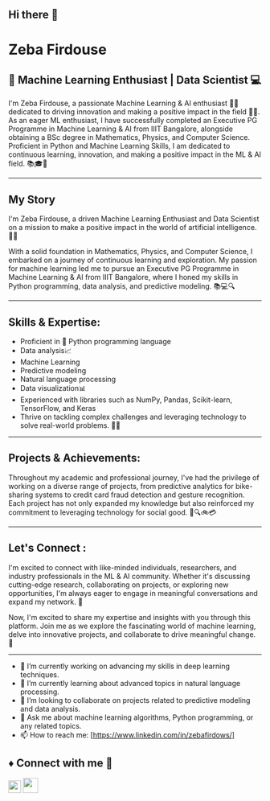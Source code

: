 ## Hi there 👋

# Zeba Firdouse

## 🤖 Machine Learning Enthusiast | Data Scientist 💻

I'm Zeba Firdouse, a passionate Machine Learning & AI enthusiast 🌟🤖 dedicated to driving innovation and making a positive impact in the field 🚀🌱. As an eager ML enthusiast, I have successfully completed an Executive PG Programme in Machine Learning & AI from IIIT Bangalore, alongside obtaining a BSc degree in Mathematics, Physics, and Computer Science. Proficient in Python and Machine Learning Skills, I am dedicated to continuous learning, innovation, and making a positive impact in the ML & AI field. 📚🎓🔬

---

## My Story

I'm Zeba Firdouse, a driven Machine Learning Enthusiast and Data Scientist on a mission to make a positive impact in the world of artificial intelligence. 🌟🤖

With a solid foundation in Mathematics, Physics, and Computer Science, I embarked on a journey of continuous learning and exploration. My passion for machine learning led me to pursue an Executive PG Programme in Machine Learning & AI from IIIT Bangalore, where I honed my skills in Python programming, data analysis, and predictive modeling. 📚💻🔍

---

## Skills & Expertise:

- Proficient in 🐍 Python programming language
- Data analysis📈
-  Machine Learning
- Predictive modeling
- Natural language processing
- Data visualization📊
- Experienced with libraries such as NumPy, Pandas, Scikit-learn, TensorFlow, and Keras
- Thrive on tackling complex challenges and leveraging technology to solve real-world problems. 🚀🧠


---

## Projects & Achievements:

Throughout my academic and professional journey, I've had the privilege of working on a diverse range of projects, from predictive analytics for bike-sharing systems to credit card fraud detection and gesture recognition. Each project has not only expanded my knowledge but also reinforced my commitment to leveraging technology for social good. 💼🔍🚲💳

---

## Let's Connect :

I'm excited to connect with like-minded individuals, researchers, and industry professionals in the ML & AI community. Whether it's discussing cutting-edge research, collaborating on projects, or exploring new opportunities, I'm always eager to engage in meaningful conversations and expand my network. 🤝

Now, I'm excited to share my expertise and insights with you through this platform. Join me as we explore the fascinating world of machine learning, delve into innovative projects, and collaborate to drive meaningful change. 🚀

---

- 🔭 I’m currently working on advancing my skills in deep learning techniques.
- 🌱 I’m currently learning about advanced topics in natural language processing.
- 👯 I’m looking to collaborate on projects related to predictive modeling and data analysis.
- 💬 Ask me about machine learning algorithms, Python programming, or any related topics.
- 📫 How to reach me: [https://www.linkedin.com/in/zebafirdows/]

## ♦️ Connect with me 🔗
<p>
<a href="https://www.linkedin.com/in/zebafirdows/"> <img src="https://encrypted-tbn0.gstatic.com/images?q=tbn:ANd9GcTQtdCtSe3fpb8s3kiRrLNJeX5I2R4jj2Oxn2HGRcpFSA&s" width=25px</img></a>
<a href="zebafirdows.2482@gmail.com"> <img src="https://www.computerhope.com/jargon/g/gmail.png" width=30px</img></a>
